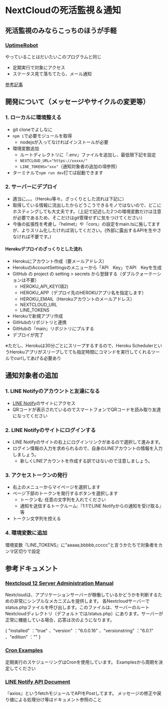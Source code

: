 # NextCloudの死活監視＆通知

## 死活監視のみならこっちのほうが手軽

### [UptimeRobot](https://uptimerobot.com/)

やっていることはだいたいこのプログラムと同じ

* 定期実行で対象にアクセス
* ステータス見て落ちてたら、メール通知

[参考記事](http://kakedashi-xx.com:25214/index.php/2021/12/11/post-3794/)

## 開発について（メッセージやサイクルの変更等）

### 1. ローカルに環境整える

* git cloneでよしなに
* ```npm i```で必要モジュールを取得
  * nodejsが入ってなければインストールが必要
* 環境変数追加
  * ルートディレクトリに『.env』ファイルを追加し、最低限下記を設定
  * ```NEXTCLOUD_URL="https://xxxxx/"```
  * ```LINE_TOKENS="xxx"```（通知対象者の追加の項参照）
* ターミナルで```npm run dev```打てば起動できます

### 2. サーバーにデプロイ

* 適当に。。。（Heroku等々。ざっくりとした流れは下記に）
* 取得している情報に流出したからどうこうできるモノではないので、どこにホスティングしても大丈夫です。（上記で記述した2つの環境変数だけは注意が必要であるため、そこだけはgit管理せずに気をつけてください）
* 今後の拡張性を考慮し『helmet』や『cors』の設定をmain.tsに施してますが、よりスリム化したければ消してください。(外部に露出するAPIを生やさなければ不要です。)

#### Herokuデプロイのざっくりとした流れ

* Herokuにアカウント作成（要メールアドレス）
* HerokuのAccountSettingsのメニューから「API　Key」でAPI　Keyを生成
* GitHub の project の setting > secrets から登録する（ダブルクォーテーションは不要）
  * HEROKU_API_KEY(項2)
  * HEROKU_APP（デプロイ先のHEROKUアプリ名を指定します）
  * HEROKU_EMAIL（Herokuアカウントのメールアドレス）
  * NEXTCLOUD_URL
  * LINE_TOKENS
* Herokuで新規アプリ作成
* GitHubのリポジトリと連携
* GitHubの『main』リポジトリにプルする
* デプロイが完了

※ただし、Herokuは30分ごとにスリープするするので、Heroku SchedulerというHerokuアプリがスリープしてても指定時間にコマンドを実行してくれるツールでcurlしてあげる必要あり

## 通知対象者の追加

### 1. LINE Notifyのアカウントと友達になる

* [LINE Notify](https://notify-bot.line.me/ja/)のサイトにアクセス
* QRコードが表示されているのでスマートフォンでQRコードを読み取り友達になってください

### 2. LINE Notifyのサイトにログインする

* LINE Notifyのサイトの右上にログインリンクがあるので選択して進みます。
* ログイン情報の入力を求められるので、自身のLINEアカウントの情報を入力しましょう。
  * 新しくLINEアカウントを作成する訳ではないので注意しましょう。

### 3. アクセストークンの発行

* 右上のメニューからマイページを選択します
* ページ下部のトークンを発行するボタンを選択します
  * トークン名: 任意の文字列を入れてください
  * 通知を送信するトークルーム:『1:1でLINE Notifyからの通知を受け取る』等
* トークン文字列を控える

### 4. 環境変数に追加

環境変数『LINE_TOKENS』に"aaaaa,bbbbb,ccccc"と言うかたちで対象者をカンマ区切りで設定

## 参考ドキュメント

### [Nextcloud 12 Server Administration Manual](https://docs.nextcloud.com/server/12/admin_manual/operations/considerations_on_monitoring.html#status-php)

Nextcloudは、アプリケーションサーバーが稼働しているかどうかを判断するための非常にシンプルなメカニズムを提供します。
各Nextcloudサーバーでstatus.phpファイルを呼び出します。このファイルは、サーバーのルートNextcloudディレクトリ（デフォルトでは/status.php）にあります。サーバーが正常に機能している場合、応答は次のようになります。

{ "installed" ："true" 、"version" ："6.0.0.16" 、"versionstring" ："6.0.1" 、"edition" ："" }

### [Cron Examples](https://crontab.guru/examples.html)

定期実行のスケジューリングはCronを使用しています。
Examplesから周期を決定してください

### [LINE Notify API Document](https://notify-bot.line.me/doc/ja/)

『axios』というfetchモジュールでAPIをPostしてます。
メッセージの修正や戻り値による処理分け等はドキュメント参照のこと
